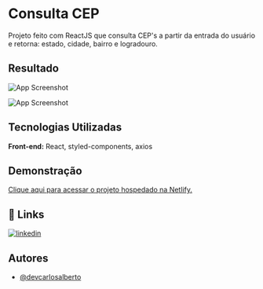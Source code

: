 # Consulta CEP

Projeto feito com ReactJS que consulta CEP's a partir da entrada do usuário e retorna: estado, cidade, bairro e logradouro.
## Resultado

![App Screenshot](https://i.imgur.com/QUPXFQx.png)

![App Screenshot](https://imgur.com/BSZkUPq.png)


## Tecnologias Utilizadas

**Front-end:** React, styled-components, axios


## Demonstração

[Clique aqui para acessar o projeto hospedado na Netlify.](https://pesquisarcep.netlify.app)
## 🔗 Links
[![linkedin](https://img.shields.io/badge/linkedin-0A66C2?style=for-the-badge&logo=linkedin&logoColor=white)](https://www.linkedin.com/in/devcarlosalberto)


## Autores

- [@devcarlosalberto](https://www.github.com/devcarlosalberto)

